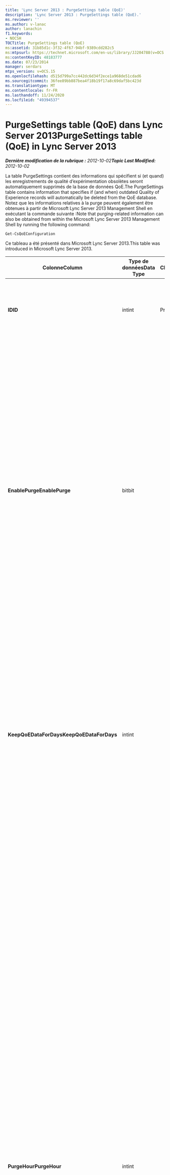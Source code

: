 ```yaml
---
title: 'Lync Server 2013 : PurgeSettings table (QoE)'
description: 'Lync Server 2013 : PurgeSettings table (QoE).'
ms.reviewer: ''
ms.author: v-lanac
author: lanachin
f1.keywords:
- NOCSH
TOCTitle: PurgeSettings table (QoE)
ms:assetid: 31b85d1c-3f32-4f67-94bf-9389cdd282c5
ms:mtpsurl: https://technet.microsoft.com/en-us/library/JJ204788(v=OCS.15)
ms:contentKeyID: 48183777
ms.date: 07/23/2014
manager: serdars
mtps_version: v=OCS.15
ms.openlocfilehash: d515d799a7cc442dc6d34f2ece1a968de51cdad6
ms.sourcegitcommit: 36fee89bb887bea4f18b19f17a8c69daf5bc423d
ms.translationtype: MT
ms.contentlocale: fr-FR
ms.lasthandoff: 11/24/2020
ms.locfileid: "49394537"
---
```

# <a name="purgesettings-table-qoe-in-lync-server-2013"></a><span data-ttu-id="89fd6-103">PurgeSettings table (QoE) dans Lync Server 2013</span><span class="sxs-lookup"><span data-stu-id="89fd6-103">PurgeSettings table (QoE) in Lync Server 2013</span></span>

<div data-xmlns="http://www.w3.org/1999/xhtml">

<div class="topic" data-xmlns="http://www.w3.org/1999/xhtml" data-msxsl="urn:schemas-microsoft-com:xslt" data-cs="https://msdn.microsoft.com/">

<div data-asp="https://msdn2.microsoft.com/asp">



</div>

<div id="mainSection">

<div id="mainBody"><span data-ttu-id="89fd6-104">

<span> </span></span><span class="sxs-lookup"><span data-stu-id="89fd6-104">

<span> </span></span></span>

<span data-ttu-id="89fd6-105">_**Dernière modification de la rubrique :** 2012-10-02_</span><span class="sxs-lookup"><span data-stu-id="89fd6-105">_**Topic Last Modified:** 2012-10-02_</span></span>

<span data-ttu-id="89fd6-106">La table PurgeSettings contient des informations qui spécifient si (et quand) les enregistrements de qualité d’expérimentation obsolètes seront automatiquement supprimés de la base de données QoE.</span><span class="sxs-lookup"><span data-stu-id="89fd6-106">The PurgeSettings table contains information that specifies if (and when) outdated Quality of Experience records will automatically be deleted from the QoE database.</span></span> <span data-ttu-id="89fd6-107">Notez que les informations relatives à la purge peuvent également être obtenues à partir de Microsoft Lync Server 2013 Management Shell en exécutant la commande suivante :</span><span class="sxs-lookup"><span data-stu-id="89fd6-107">Note that purging-related information can also be obtained from within the Microsoft Lync Server 2013 Management Shell by running the following command:</span></span>

    Get-CsQoEConfiguration

<span data-ttu-id="89fd6-108">Ce tableau a été présenté dans Microsoft Lync Server 2013.</span><span class="sxs-lookup"><span data-stu-id="89fd6-108">This table was introduced in Microsoft Lync Server 2013.</span></span>


<table>
<colgroup>
<col style="width: 25%" />
<col style="width: 25%" />
<col style="width: 25%" />
<col style="width: 25%" />
</colgroup>
<thead>
<tr class="header">
<th><span data-ttu-id="89fd6-109"><strong>Colonne</strong></span><span class="sxs-lookup"><span data-stu-id="89fd6-109"><strong>Column</strong></span></span></th>
<th><span data-ttu-id="89fd6-110"><strong>Type de données</strong></span><span class="sxs-lookup"><span data-stu-id="89fd6-110"><strong>Data Type</strong></span></span></th>
<th><span data-ttu-id="89fd6-111"><strong>Clé/Index</strong></span><span class="sxs-lookup"><span data-stu-id="89fd6-111"><strong>Key/Index</strong></span></span></th>
<th><span data-ttu-id="89fd6-112"><strong>Details</strong></span><span class="sxs-lookup"><span data-stu-id="89fd6-112"><strong>Details</strong></span></span></th>
</tr>
</thead>
<tbody>
<tr class="odd">
<td><p><span data-ttu-id="89fd6-113"><strong>ID</strong></span><span class="sxs-lookup"><span data-stu-id="89fd6-113"><strong>ID</strong></span></span></p></td>
<td><p><span data-ttu-id="89fd6-114">int</span><span class="sxs-lookup"><span data-stu-id="89fd6-114">int</span></span></p></td>
<td><p><span data-ttu-id="89fd6-115">Principal</span><span class="sxs-lookup"><span data-stu-id="89fd6-115">Primary</span></span></p></td>
<td><p><span data-ttu-id="89fd6-116">Identificateur unique de la collection de paramètres de purge QoE.</span><span class="sxs-lookup"><span data-stu-id="89fd6-116">Unique identifier for the collection of QoE purge settings.</span></span></p></td>
</tr>
<tr class="even">
<td><p><span data-ttu-id="89fd6-117"><strong>EnablePurge</strong></span><span class="sxs-lookup"><span data-stu-id="89fd6-117"><strong>EnablePurge</strong></span></span></p></td>
<td><p><span data-ttu-id="89fd6-118">bit</span><span class="sxs-lookup"><span data-stu-id="89fd6-118">bit</span></span></p></td>
<td></td>
<td><p><span data-ttu-id="89fd6-119">Lorsque cette propriété est définie sur true (1) Microsoft Lync Server 2013 supprime périodiquement les enregistrements obsolètes de la base de données QoE.</span><span class="sxs-lookup"><span data-stu-id="89fd6-119">When set to True (1) Microsoft Lync Server 2013 will periodically purge outdated records from the QoE database.</span></span> <span data-ttu-id="89fd6-120">La purge doit avoir lieu tous les jours sur le tome indiqué par le paramètre PurgeHour.</span><span class="sxs-lookup"><span data-stu-id="89fd6-120">Purging will take place each day at the tome specified by the PurgeHour setting.</span></span> <span data-ttu-id="89fd6-121">Si elle a la valeur false (0), les enregistrements ne seront pas automatiquement supprimés de la base de données.</span><span class="sxs-lookup"><span data-stu-id="89fd6-121">If set to False (0) then records will not be automatically purged from the database.</span></span> <span data-ttu-id="89fd6-122">La valeur par défaut est « True ».</span><span class="sxs-lookup"><span data-stu-id="89fd6-122">The default value is True.</span></span></p></td>
</tr>
<tr class="odd">
<td><p><span data-ttu-id="89fd6-123"><strong>KeepQoEDataForDays</strong></span><span class="sxs-lookup"><span data-stu-id="89fd6-123"><strong>KeepQoEDataForDays</strong></span></span></p></td>
<td><p><span data-ttu-id="89fd6-124">int</span><span class="sxs-lookup"><span data-stu-id="89fd6-124">int</span></span></p></td>
<td></td>
<td><p><span data-ttu-id="89fd6-125">Spécifie l’âge des enregistrements QoE (en jours) qui seront supprimés de la base de données : si la purge est activée, les enregistrements QoE antérieurs à cette valeur seront supprimés de la base de données.</span><span class="sxs-lookup"><span data-stu-id="89fd6-125">Specifies the age of QoE records (in days) that will be purged from the database: if purging is enabled, QoE records older than this value will be removed from the database.</span></span> <span data-ttu-id="89fd6-126">La valeur par défaut est 60 jours.</span><span class="sxs-lookup"><span data-stu-id="89fd6-126">The default value is 60 days.</span></span></p></td>
</tr>
<tr class="even">
<td><p><span data-ttu-id="89fd6-127"><strong>PurgeHour</strong></span><span class="sxs-lookup"><span data-stu-id="89fd6-127"><strong>PurgeHour</strong></span></span></p></td>
<td><p><span data-ttu-id="89fd6-128">int</span><span class="sxs-lookup"><span data-stu-id="89fd6-128">int</span></span></p></td>
<td></td>
<td><p><span data-ttu-id="89fd6-129">Spécifie l’heure locale du jour où le vidage de la base de données doit avoir lieu.</span><span class="sxs-lookup"><span data-stu-id="89fd6-129">Specifies the local time of day when database purging will take place.</span></span> <span data-ttu-id="89fd6-130">L’heure de la journée est spécifiée à l’aide de l’horloge 24 heures, avec 0 qui représente minuit (24 h) et 23 qui représente 23 h.</span><span class="sxs-lookup"><span data-stu-id="89fd6-130">The time of day is specified using a 24-hour clock, with 0 representing midnight (12:00 AM) and 23 representing 11:00 PM.</span></span> <span data-ttu-id="89fd6-131">Notez que vous pouvez seulement spécifier l’heure du jour : une valeur de 10 (indiquant 10:00 AM) est autorisée, mais une valeur de 10:30 de 10,5 (indiquant 10:30 AM) n’est pas autorisée.</span><span class="sxs-lookup"><span data-stu-id="89fd6-131">Note that you can only specify the hour of the day: a value of 10 (indicating 10:00 AM) is allowed, but a value of 10:30 of 10.5 (indicating 10:30 AM) is not allowed.</span></span> <span data-ttu-id="89fd6-132">La valeur par défaut est 1 (1:00 AM).</span><span class="sxs-lookup"><span data-stu-id="89fd6-132">The default value is 1 (1:00 AM).</span></span> <span data-ttu-id="89fd6-133">Spécifie l’heure locale du jour où le vidage de la base de données doit avoir lieu.</span><span class="sxs-lookup"><span data-stu-id="89fd6-133">Specifies the local time of day when database purging will take place.</span></span> <span data-ttu-id="89fd6-134">L’heure de la journée est spécifiée à l’aide de l’horloge 24 heures, avec 0 qui représente minuit (24 h) et 23 qui représente 23 h.</span><span class="sxs-lookup"><span data-stu-id="89fd6-134">The time of day is specified using a 24-hour clock, with 0 representing midnight (12:00 AM) and 23 representing 11:00 PM.</span></span> <span data-ttu-id="89fd6-135">Notez que vous pouvez seulement spécifier l’heure du jour : une valeur de 10 (indiquant 10:00 AM) est autorisée, mais une valeur de 10:30 de 10,5 (indiquant 10:30 AM) n’est pas autorisée.</span><span class="sxs-lookup"><span data-stu-id="89fd6-135">Note that you can only specify the hour of the day: a value of 10 (indicating 10:00 AM) is allowed, but a value of 10:30 of 10.5 (indicating 10:30 AM) is not allowed.</span></span> <span data-ttu-id="89fd6-136">La valeur par défaut est 1 (1:00 AM).</span><span class="sxs-lookup"><span data-stu-id="89fd6-136">The default value is 1 (1:00 AM).</span></span></p></td>
</tr>
</tbody>
</table><span data-ttu-id="89fd6-137">


</div>

<span> </span>

</div>

</div>

</span><span class="sxs-lookup"><span data-stu-id="89fd6-137">


</div>

<span> </span>

</div>

</div>

</span></span></div>

